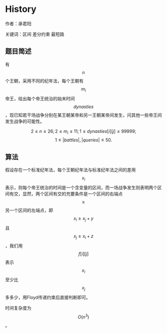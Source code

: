 # History
作者：承君阳

关键词：区间 差分约束 最短路
## 题目简述

有$$n$$个王朝，采用不同的纪年法，每个王朝有$$m_i$$帝王，给出每个帝王统治的始末时间$$dynasties $$，现已知若干场战争分别在某王朝某帝和另一王朝某帝间发生，问其他一些帝王间发生战争的可能性。

$$2 \leq n \leq 26;2 \leq m_i \leq 11; 1 \leq dynasties[i][j] \leq 99999;$$
$$1 \leq |battles|,|queries| \leq 50.$$

## 算法

假设存在一个标准纪年法，每个王朝纪年法与标准纪年法之间的差用$$x_i$$表示，则每个帝王统治的时间是一个含变量的区间，而一场战争发生则表明两个区间有交，显然，两个区间有交的充要条件是一个区间的右端点$$ \geq $$另一个区间的左端点，即$$x_i \geq x_j+y$$且$$x_j \geq x_i+z$$，我们用$$f[i][j]$$表示$$x_i$$至少比$$x_j$$多多少，用Floyd传递约束后直接判断即可。

时间复杂度为$$O(n^3)$$。
